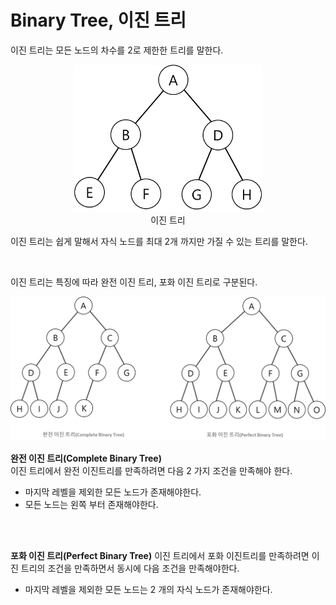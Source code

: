 # Binary Tree, 이진 트리

이진 트리는 모든 노드의 차수를 2로 제한한 트리를 말한다.

<div style="text-align: center;">
    <img src="img/img.png" width="300px" />
    <br />
    이진 트리
</div>

이진 트리는 쉽게 말해서 자식 노드를 최대 2개 까지만 가질 수 있는 트리를 말한다.

<br />

이진 트리는 특징에 따라 완전 이진 트리, 포화 이진 트리로 구분된다.

<div style="text-align: center;">
    <img src="img/img_1.png" width="700px" />
    <br />
</div>

**완전 이진 트리(Complete Binary Tree)**   
이진 트리에서 완전 이진트리를 만족하려면 다음 2 가지 조건을 만족해야 한다.
- 마지막 레벨을 제외한 모든 노드가 존재해야한다.
- 모든 노드는 왼쪽 부터 존재해야한다.
<br />
<br />

**포화 이진 트리(Perfect Binary Tree)**
이진 트리에서 포화 이진트리를 만족하려면 이진 트리의 조건을 만족하면서 동시에 다음 조건을 만족해야한다.
- 마지막 레벨을 제외한 모든 노드는 2 개의 자식 노드가 존재해야한다.